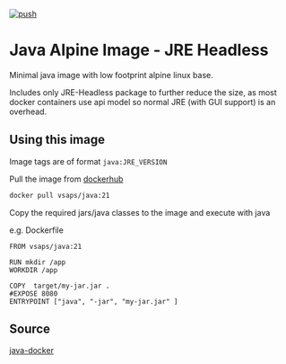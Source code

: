 [![push](https://github.com/sapvs/java-docker/actions/workflows/docker-publish.yml/badge.svg)](https://github.com/sapvs/java-docker/actions/workflows/docker-publish.yml)

# Java Alpine Image - JRE Headless

Minimal java image with low footprint alpine linux base. 

Includes only JRE-Headless package to further reduce the size, as most docker containers use api model so normal JRE (with GUI support) is an overhead.


## Using this image

Image tags are of format `java:JRE_VERSION`

Pull the image from [dockerhub](https://hub.docker.com/r/vsaps/java/)

```bash
docker pull vsaps/java:21
```

Copy the required jars/java classes to the image and execute with java

e.g. Dockerfile


```docker
FROM vsaps/java:21

RUN mkdir /app
WORKDIR /app

COPY  target/my-jar.jar .
#EXPOSE 8080
ENTRYPOINT ["java", "-jar", "my-jar.jar" ]
```

## Source
[java-docker](https://github.com/sapvs/java-docker)
